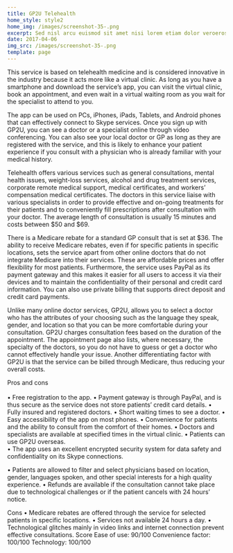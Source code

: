 ```yaml
---
title: GP2U Telehealth
home_style: style2
home_img: /images/screenshot-35-.png
excerpt: Sed nisl arcu euismod sit amet nisi lorem etiam dolor veroeros et feugiat.
date: 2017-04-06
img_src: /images/screenshot-35-.png
template: page
---
```

This service is based on telehealth medicine and is considered innovative in the industry because it acts more like a virtual clinic. As long as you have a smartphone and download the service’s app, you can visit the virtual clinic, book an appointment, and even wait in a virtual waiting room as you wait for the specialist to attend to you. 

The app can be used on PCs, iPhones, iPads, Tablets, and Android phones that can effectively connect to Skype services. Once you sign up with GP2U, you can see a doctor or a specialist online through video conferencing. You can also see your local doctor or GP as long as they are registered with the service, and this is likely to enhance your patient experience if you consult with a physician who is already familiar with your medical history. 

Telehealth offers various services such as general consultations, mental health issues, weight-loss services, alcohol and drug treatment services, corporate remote medical support, medical certificates, and workers’ compensation medical certificates. The doctors in this service liaise with various specialists in order to provide effective and on-going treatments for their patients and to conveniently fill prescriptions after consultation with your doctor.  The average length of consultation is usually 15 minutes and costs between $50 and $69. 

There is a Medicare rebate for a standard GP consult that is set at $36. The ability to receive Medicare rebates, even if for specific patients in specific locations, sets the service apart from other online doctors that do not integrate Medicare into their services. These are affordable prices and offer flexibility for most patients. Furthermore, the service uses PayPal as its payment gateway and this makes it easier for all users to access it via their devices and to maintain the confidentiality of their personal and credit card information. You can also use private billing that supports direct deposit and credit card payments. 


Unlike many online  doctor services, GP2U, allows you to select a doctor who has the attributes of your choosing such as the language they speak, gender, and location so that you can be more comfortable during your consultation. GP2U charges consultation fees based on the duration of the appointment. The appointment page also lists, where necessary, the specialty of the doctors, so you do not have to guess or get a doctor who cannot effectively handle your issue. Another differentiating factor with GP2U is that the service can be billed through Medicare, thus reducing your overall costs. 


Pros and cons \
\
•	Free registration to the app. •	Payment gateway is through PayPal, and is thus secure as the service does not store patients’ credit card details. 
•	Fully insured and registered doctors. 
•	Short waiting times to see a doctor. 
•	Easy accessibility of the app on most phones. 
•	Convenience for patients and the ability to consult from the comfort of their homes. 
•	Doctors and specialists are available at specified times in the virtual clinic. 
•	Patients can use GP2U overseas.\
•	The app uses an excellent encrypted security system for data safety and confidentiality on its Skype connections. 

 •	Patients are allowed to filter and select physicians based on location, gender, languages spoken, and other special interests for a high quality experience. 
•	Refunds are available if the consultation cannot take place due to technological challenges or if the patient cancels with 24 hours’ notice. 

Cons  •	Medicare rebates are offered through the service for selected patients in specific locations.
•	Services not available 24 hours a day. 
•	Technological glitches mainly in video links and internet connection prevent effective consultations. 
Score
Ease of use: 90/100 
Convenience factor: 100/100
Technology: 100/100